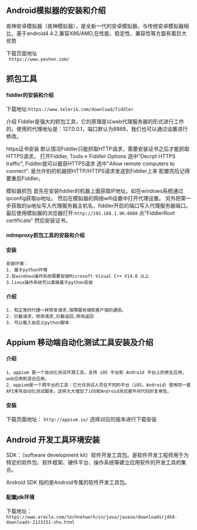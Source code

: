 ##  Android模拟器的安装和介绍

夜神安卓模拟器（夜神模拟器），是全新一代的安卓模拟器，与传统安卓模拟器相比，基于android4.4.2,兼容X86/AMD,在性能、稳定性、兼容性等方面有着巨大优势

下载页面地址   ` https://www.yeshen.com/`

## 抓包工具

#### fiddler的安装和介绍
下载地址:`https://www.telerik.com/download/fiddler`

介绍
Fiddler是强大的抓包工具，它的原理是以web代理服务器的形式进行工作的，使用的代理地址是：127.0.0.1，端口默认为8888，我们也可以通过设置进行修改。

https证书安装
默认情况Fiddler只能抓取HTTP请求，需要安装证书之后才能抓取HTTPS请求。
打开Fiddler, Tools-> Fiddler Options 
选中"Decrpt HTTPS traffic",    Fiddler就可以截获HTTPS请求
选中"Allow remote computers to connect".  是允许别的机器把HTTP/HTTPS请求发送到Fiddler上来
配置完后记得要重启Fiddler。

模拟器抓包
首先在安装fiddler的机器上面获取IP地址。如在windows系统通过ipconfig获取ip地址。
然后在模拟器的网络wifi设置中打开代理设置。
另外把第一步获取的ip地址写入代理服务器主机名，fiddler开启的端口写入代理服务器端口。
最后使用模拟器的浏览器打开:`http://192.168.1.96:8888` 点"FiddlerRoot certificate" 然后安装证书。

#### mitmproxy抓包工具的安装和介绍

#### 安装
```
安装环境：
1. 基于python环境
2.在windows操作系统需要安装Microsoft Visual C++ V14.0 以上
3.linux操作系统可以直接基于python安装
```

#### 介绍
```
1. 和正常的代理一样转发请求,保障服务端和客户端的通信。
2. 拦截请求，修改请求,拦截返回,修改返回
3. 可以载入自定义python脚本
```


## Appium 移动端自动化测试工具安装及介绍

#### 介绍
```
1、appium 是一个自动化测试开源工具，支持 iOS 平台和 Android 平台上的原生应用，web应用和混合应用。
2、appium是一个跨平台的工具：它允许测试人员在不同的平台（iOS，Android）使用同一套API来写自动化测试脚本，这样大大增加了iOS和Android测试套件间代码的复用性。
```

#### 安装
下载页面地址： `http://appium.io/`
选择对应的版本进行下载安装


## Android 开发工具环境安装

SDK：（software development kit）软件开发工具包。是软件开发工程师用于为特定的软件包、软件框架、硬件平台、操作系统等建立应用软件的开发工具的集合。

Android SDK 指的是Android专属的软件开发工具包。

#### 配置jdk环境

下载地址：`https://www.oracle.com/technetwork/cn/java/javase/downloads/jdk8-downloads-2133151-zhs.html`










